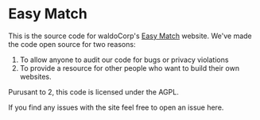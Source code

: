 # Easy Match
This is the source code for waldoCorp's [Easy Match](https://easymatch.waldocorp.com/) website.
We've made the code open source for two reasons:
1. To allow anyone to audit our code for bugs or privacy violations
2. To provide a resource for other people who want to build their own websites. 

Purusant to 2, this code is licensed under the AGPL.

If you find any issues with the site feel free to open an issue here.
